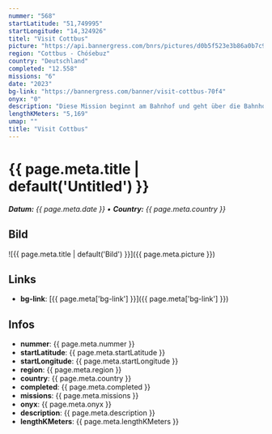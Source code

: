 ```yaml
---
nummer: "568"
startLatitude: "51,749995"
startLongitude: "14,324926"
titel: "Visit Cottbus"
picture: "https://api.bannergress.com/bnrs/pictures/d0b5f523e3b86a0b7c9c3e7e5a069b7d"
region: "Cottbus - Chóśebuz"
country: "Deutschland"
completed: "12.558"
missions: "6"
date: "2023"
bg-link: "https://bannergress.com/banner/visit-cottbus-70f4"
onyx: "0"
description: "Diese Mission beginnt am Bahnhof und geht über die Bahnhofstraße in Richtung Theater."
lengthKMeters: "5,169"
umap: ""
title: "Visit Cottbus"
---
```

# {{ page.meta.title | default('Untitled') }}

_**Datum:** {{ page.meta.date }} • **Country:** {{ page.meta.country }}_

## Bild
![{{ page.meta.title | default('Bild') }}]({{ page.meta.picture }})

## Links
- **bg-link**: [{{ page.meta['bg-link'] }}]({{ page.meta['bg-link'] }})

## Infos
- **nummer**: {{ page.meta.nummer }}
- **startLatitude**: {{ page.meta.startLatitude }}
- **startLongitude**: {{ page.meta.startLongitude }}
- **region**: {{ page.meta.region }}
- **country**: {{ page.meta.country }}
- **completed**: {{ page.meta.completed }}
- **missions**: {{ page.meta.missions }}
- **onyx**: {{ page.meta.onyx }}
- **description**: {{ page.meta.description }}
- **lengthKMeters**: {{ page.meta.lengthKMeters }}
